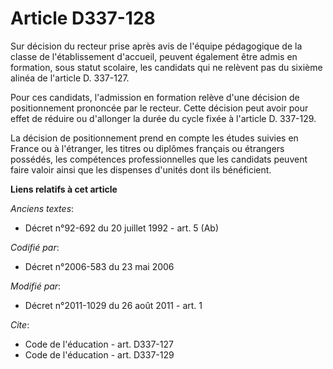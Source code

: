 # Article D337-128

Sur décision du recteur prise après avis de l'équipe pédagogique de la classe de l'établissement d'accueil, peuvent également
être admis en formation, sous statut scolaire, les candidats qui ne relèvent pas du sixième alinéa de l'article D. 337-127. 

Pour ces candidats, l'admission en formation relève d'une décision de positionnement prononcée par le recteur. Cette décision
peut avoir pour effet de réduire ou d'allonger la durée du cycle fixée à l'article D. 337-129. 

La décision de positionnement prend en compte les études suivies en France ou à l'étranger, les titres ou diplômes français
ou étrangers possédés, les compétences professionnelles que les candidats peuvent faire valoir ainsi que les dispenses
d'unités dont ils bénéficient.

**Liens relatifs à cet article**

_Anciens textes_:

  - Décret n°92-692 du 20 juillet 1992 - art. 5 (Ab)

_Codifié par_:

  - Décret n°2006-583 du 23 mai 2006

_Modifié par_:

  - Décret n°2011-1029 du 26 août 2011 - art. 1

_Cite_:

  - Code de l'éducation - art. D337-127
  - Code de l'éducation - art. D337-129
